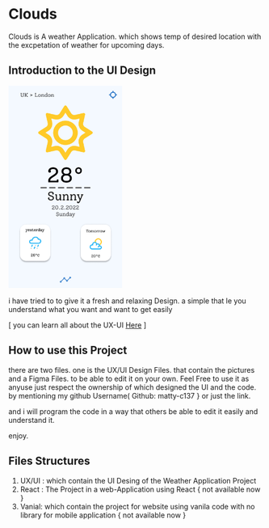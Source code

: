 # Clouds
Clouds is A weather Application. which shows temp of desired location with the excpetation of weather for upcoming days.

## Introduction to the UI Design 
<img src="https://github.com/matty-c137/Clouds/blob/main/UX-UI/Home.png" alt="Home" style="zoom:60%; margin-left:0" /> 

i have tried to to give it a fresh and relaxing Design. a simple that le you understand what you want and want to get easily

[ you can learn all about the UX-UI [Here](https://github.com/matty-c137/Clouds/tree/main/UX-UI) ]


## How to use this Project  
there are two files. one is the UX/UI Design Files. that contain the pictures and a Figma Files. to be able to edit it on your own.
Feel Free to use it as anyuse just respect the ownership of which designed the UI and the code. by mentioning my github Username( Github: matty-c137 } or just the link.

and i will program the code in a way that others be able to edit it easily and understand it.

enjoy.


## Files Structures

1. UX/UI : which contain the UI Desing of the Weather Application Project
2. React : The Project in a web-Application using React { not available now }
3. Vanial: which contain the project for website using vanila code with no library for mobile application { not available now }
